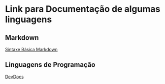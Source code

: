 # Link para Documentação de algumas linguagens

## Markdown
[Sintaxe Básica Markdown](https://www.markdownguide.org/)

## Linguagens de Programação
[DevDocs](https://devdocs.io/)
